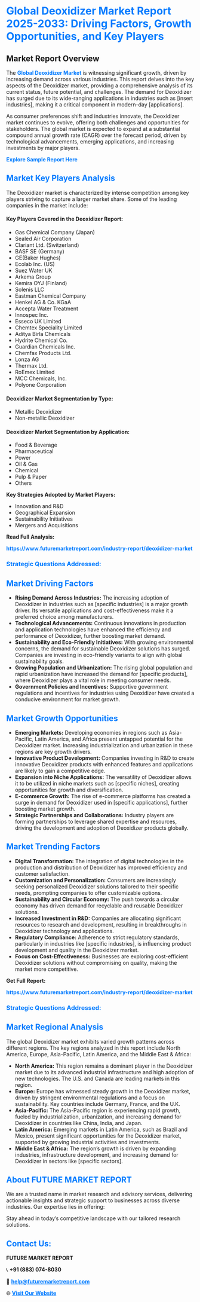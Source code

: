 <h1 style="color: #007BFF;">Global Deoxidizer Market Report 2025-2033: Driving Factors, Growth Opportunities, and Key Players</h1>

<section id="overview">
<h2>Market Report Overview</h2>
<p>The <a href="https://www.futuremarketreport.com/industry-report/deoxidizer-market" style="color: #007BFF; text-decoration: none;"><strong>Global Deoxidizer Market</strong></a> is witnessing significant growth, driven by increasing demand across various industries. This report delves into the key aspects of the Deoxidizer market, providing a comprehensive analysis of its current status, future potential, and challenges. The demand for Deoxidizer has surged due to its wide-ranging applications in industries such as [insert industries], making it a critical component in modern-day [applications].</p>
<p>As consumer preferences shift and industries innovate, the Deoxidizer market continues to evolve, offering both challenges and opportunities for stakeholders. The global market is expected to expand at a substantial compound annual growth rate (CAGR) over the forecast period, driven by technological advancements, emerging applications, and increasing investments by major players.</p>
</section>

<section id="overview">
<p><a href="https://www.futuremarketreport.com/request-sample/reportId=114941" style="color: #007BFF; text-decoration: none;"><strong>Explore Sample Report Here</strong></a></p>
</section>

<section id="key-players">
<h2 style="color: #007BFF;">Market Key Players Analysis</h2>
<p>The Deoxidizer market is characterized by intense competition among key players striving to capture a larger market share. Some of the leading companies in the market include:</p>
<h4>Key Players Covered in the Deoxidizer Report:</h4>
<ul><li>Gas Chemical Company (Japan)</li><li>Sealed Air Corporation</li><li>Clariant Ltd. (Switzerland)</li><li>BASF SE (Germany)</li><li>GE(Baker Hughes)</li><li>Ecolab Inc. (US)</li><li>Suez Water UK</li><li>Arkema Group</li><li>Kemira OYJ (Finland)</li><li>Solenis LLC</li><li>Eastman Chemical Company</li><li>Henkel AG &amp; Co. KGaA</li><li>Accepta Water Treatment</li><li>Innospec Inc.</li><li>Esseco UK Limited</li><li>Chemtex Speciality Limited</li><li>Aditya Birla Chemicals</li><li>Hydrite Chemical Co.</li><li>Guardian Chemicals Inc.</li><li>Chemfax Products Ltd.</li><li>Lonza AG</li><li>Thermax Ltd.</li><li>RoEmex Limited</li><li>MCC Chemicals, Inc.</li><li>Polyone Corporation</li></ul>
<h4>Deoxidizer Market Segmentation by Type:</h4>
<ul><li>Metallic Deoxidizer</li><li>Non-metallic Deoxidizer</li></ul>

<h4>Deoxidizer Market Segmentation by Application:</h4>
<ul><li>Food &amp; Beverage</li><li>Pharmaceutical</li><li>Power</li><li>Oil &amp; Gas</li><li>Chemical</li><li>Pulp &amp; Paper</li><li>Others</li></ul>
<p><strong>Key Strategies Adopted by Market Players:</strong></p>
<ul>
<li>Innovation and R&D</li>
<li>Geographical Expansion</li>
<li>Sustainability Initiatives</li>
<li>Mergers and Acquisitions</li>
</ul>
</section>

<section>
<p><strong>Read Full Analysis: </strong></p><a href="https://www.futuremarketreport.com/industry-report/deoxidizer-market" style="color: #007BFF; text-decoration: none;"><strong>https://www.futuremarketreport.com/industry-report/deoxidizer-market</strong></a>
<h3 style="color: #007BFF;">Strategic Questions Addressed:</h3>
</section>

<section id="driving-factors">
<h2 style="color: #007BFF;">Market Driving Factors</h2>
<ul>
<li><strong>Rising Demand Across Industries:</strong> The increasing adoption of Deoxidizer in industries such as [specific industries] is a major growth driver. Its versatile applications and cost-effectiveness make it a preferred choice among manufacturers.</li>
<li><strong>Technological Advancements:</strong> Continuous innovations in production and application technologies have enhanced the efficiency and performance of Deoxidizer, further boosting market demand.</li>
<li><strong>Sustainability and Eco-Friendly Initiatives:</strong> With growing environmental concerns, the demand for sustainable Deoxidizer solutions has surged. Companies are investing in eco-friendly variants to align with global sustainability goals.</li>
<li><strong>Growing Population and Urbanization:</strong> The rising global population and rapid urbanization have increased the demand for [specific products], where Deoxidizer plays a vital role in meeting consumer needs.</li>
<li><strong>Government Policies and Incentives:</strong> Supportive government regulations and incentives for industries using Deoxidizer have created a conducive environment for market growth.</li>
</ul>
</section>

<section id="growth-opportunities">
<h2 style="color: #007BFF;">Market Growth Opportunities</h2>
<ul>
<li><strong>Emerging Markets:</strong> Developing economies in regions such as Asia-Pacific, Latin America, and Africa present untapped potential for the Deoxidizer market. Increasing industrialization and urbanization in these regions are key growth drivers.</li>
<li><strong>Innovative Product Development:</strong> Companies investing in R&D to create innovative Deoxidizer products with enhanced features and applications are likely to gain a competitive edge.</li>
<li><strong>Expansion into Niche Applications:</strong> The versatility of Deoxidizer allows it to be utilized in niche markets such as [specific niches], creating opportunities for growth and diversification.</li>
<li><strong>E-commerce Growth:</strong> The rise of e-commerce platforms has created a surge in demand for Deoxidizer used in [specific applications], further boosting market growth.</li>
<li><strong>Strategic Partnerships and Collaborations:</strong> Industry players are forming partnerships to leverage shared expertise and resources, driving the development and adoption of Deoxidizer products globally.</li>
</ul>
</section>

<section id="trending-factors">
<h2 style="color: #007BFF;">Market Trending Factors</h2>
<ul>
<li><strong>Digital Transformation:</strong> The integration of digital technologies in the production and distribution of Deoxidizer has improved efficiency and customer satisfaction.</li>
<li><strong>Customization and Personalization:</strong> Consumers are increasingly seeking personalized Deoxidizer solutions tailored to their specific needs, prompting companies to offer customizable options.</li>
<li><strong>Sustainability and Circular Economy:</strong> The push towards a circular economy has driven demand for recyclable and reusable Deoxidizer solutions.</li>
<li><strong>Increased Investment in R&D:</strong> Companies are allocating significant resources to research and development, resulting in breakthroughs in Deoxidizer technology and applications.</li>
<li><strong>Regulatory Compliance:</strong> Adherence to strict regulatory standards, particularly in industries like [specific industries], is influencing product development and quality in the Deoxidizer market.</li>
<li><strong>Focus on Cost-Effectiveness:</strong> Businesses are exploring cost-efficient Deoxidizer solutions without compromising on quality, making the market more competitive.</li>
</ul>
</section>

<section>
<p><strong>Get Full Report: </strong></p><a href="https://www.futuremarketreport.com/industry-report/deoxidizer-market" style="color: #007BFF; text-decoration: none;"><strong>https://www.futuremarketreport.com/industry-report/deoxidizer-market</strong></a>
<h3 style="color: #007BFF;">Strategic Questions Addressed:</h3>
</section>


<section id="regional-analysis">
<h2 style="color: #007BFF;">Market Regional Analysis</h2>
<p>The global Deoxidizer market exhibits varied growth patterns across different regions. The key regions analyzed in this report include North America, Europe, Asia-Pacific, Latin America, and the Middle East & Africa:</p>
<ul>
<li><strong>North America:</strong> This region remains a dominant player in the Deoxidizer market due to its advanced industrial infrastructure and high adoption of new technologies. The U.S. and Canada are leading markets in this region.</li>
<li><strong>Europe:</strong> Europe has witnessed steady growth in the Deoxidizer market, driven by stringent environmental regulations and a focus on sustainability. Key countries include Germany, France, and the U.K.</li>
<li><strong>Asia-Pacific:</strong> The Asia-Pacific region is experiencing rapid growth, fueled by industrialization, urbanization, and increasing demand for Deoxidizer in countries like China, India, and Japan.</li>
<li><strong>Latin America:</strong> Emerging markets in Latin America, such as Brazil and Mexico, present significant opportunities for the Deoxidizer market, supported by growing industrial activities and investments.</li>
<li><strong>Middle East & Africa:</strong> The region’s growth is driven by expanding industries, infrastructure development, and increasing demand for Deoxidizer in sectors like [specific sectors].</li>
</ul>
</section>

<footer>
<h2 style="color: #007BFF;">About FUTURE MARKET REPORT</h2>
<p>We are a trusted name in market research and advisory services, delivering actionable insights and strategic support to businesses across diverse industries. Our expertise lies in offering:</p>

<p>Stay ahead in today’s competitive landscape with our tailored research solutions.</p>

<h2 style="color: #007BFF;">Contact Us:</h2>
<p><strong>FUTURE MARKET REPORT</strong></p>
<p>📞 <strong>+91 (883) 074-8030</strong></p>
<p>📧 <strong><a href="mailto:help@futuremarketreport.com" style="color: #007BFF;">help@futuremarketreport.com</a></strong></p>
<p>🌐 <strong><a href="https://www.futuremarketreport.com/" style="color: #007BFF;">Visit Our Website</a></strong></p>
</footer>
